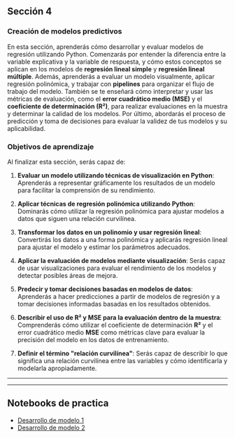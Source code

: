 ## Sección 4
### Creación de modelos predictivos

En esta sección, aprenderás cómo desarrollar y evaluar modelos de regresión utilizando Python. Comenzarás por entender la diferencia entre la variable explicativa y la variable de respuesta, y cómo estos conceptos se aplican en los modelos de **regresión lineal simple** y **regresión lineal múltiple**. Además, aprenderás a evaluar un modelo visualmente, aplicar regresión polinómica, y trabajar con **pipelines** para organizar el flujo de trabajo del modelo. También se te enseñará cómo interpretar y usar las métricas de evaluación, como el **error cuadrático medio (MSE)** y el **coeficiente de determinación (R²)**, para realizar evaluaciones en la muestra y determinar la calidad de los modelos. Por último, abordarás el proceso de predicción y toma de decisiones para evaluar la validez de tus modelos y su aplicabilidad.

### Objetivos de aprendizaje

Al finalizar esta sección, serás capaz de:

1. **Evaluar un modelo utilizando técnicas de visualización en Python**: Aprenderás a representar gráficamente los resultados de un modelo para facilitar la comprensión de su rendimiento.

2. **Aplicar técnicas de regresión polinómica utilizando Python**: Dominarás cómo utilizar la regresión polinómica para ajustar modelos a datos que siguen una relación curvilínea.

3. **Transformar los datos en un polinomio y usar regresión lineal**: Convertirás los datos a una forma polinómica y aplicarás regresión lineal para ajustar el modelo y estimar los parámetros adecuados.

4. **Aplicar la evaluación de modelos mediante visualización**: Serás capaz de usar visualizaciones para evaluar el rendimiento de los modelos y detectar posibles áreas de mejora.

5. **Predecir y tomar decisiones basadas en modelos de datos**: Aprenderás a hacer predicciones a partir de modelos de regresión y a tomar decisiones informadas basadas en los resultados obtenidos.

6. **Describir el uso de R² y MSE para la evaluación dentro de la muestra**: Comprenderás cómo utilizar el coeficiente de determinación **R²** y el error cuadrático medio **MSE** como métricas clave para evaluar la precisión del modelo en los datos de entrenamiento.

7. **Definir el término "relación curvilínea"**: Serás capaz de describir lo que significa una relación curvilínea entre las variables y cómo identificarla y modelarla apropiadamente.
___


---

## Notebooks de practica

- [Desarrollo de modelo 1]()
- [Desarrollo de modelo 2]()
